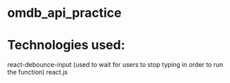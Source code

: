 # omdb_api_practice
# Technologies used: 
react-debounce-input (used to wait for users to stop typing in order to run the function)
react.js
